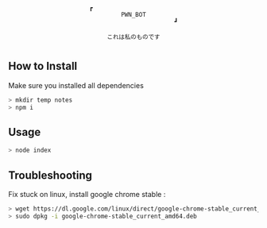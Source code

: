 #

<div align="center">

```

┏                        
PWN_BOT
                        ┛

```
```
これは私のものです
```

</div>

#

## How to Install
Make sure you installed all dependencies
```sh
> mkdir temp notes
> npm i
```

## Usage
```sh
> node index
```

## Troubleshooting
Fix stuck on linux, install google chrome stable :
```sh
> wget https://dl.google.com/linux/direct/google-chrome-stable_current_amd64.deb
> sudo dpkg -i google-chrome-stable_current_amd64.deb
```